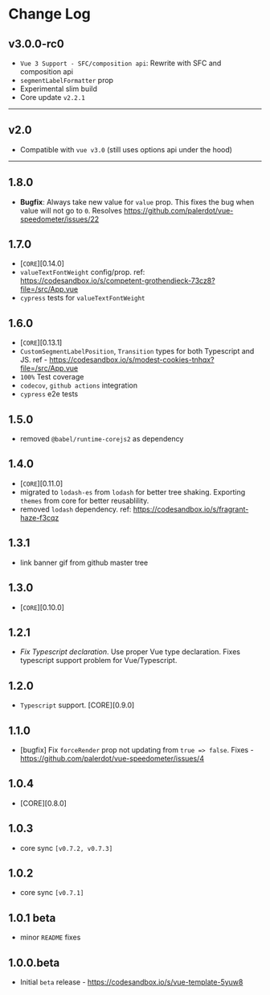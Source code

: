 # Change Log

## v3.0.0-rc0

- `Vue 3 Support - SFC/composition api`: Rewrite with SFC and composition api
- `segmentLabelFormatter` prop
- Experimental slim build
- Core update `v2.2.1`

-------------------------

## v2.0

- Compatible with `vue v3.0` (still uses options api under the hood)

-------------------------

## 1.8.0
- **Bugfix**: Always take new value for `value` prop. This fixes the bug when value will not go to `0`. 
Resolves https://github.com/palerdot/vue-speedometer/issues/22

## 1.7.0
- [`CORE`][0.14.0]
- `valueTextFontWeight` config/prop. ref: https://codesandbox.io/s/competent-grothendieck-73cz8?file=/src/App.vue
- `cypress` tests for `valueTextFontWeight`

## 1.6.0
- [`CORE`][0.13.1]
- `CustomSegmentLabelPosition`, `Transition` types for both Typescript and JS. ref - https://codesandbox.io/s/modest-cookies-tnhqx?file=/src/App.vue
- `100%` Test coverage
- `codecov`, `github actions` integration
- `cypress` e2e tests

## 1.5.0
- removed `@babel/runtime-corejs2` as dependency

## 1.4.0
 - [`CORE`][0.11.0]
 - migrated to `lodash-es` from `lodash` for better tree shaking. Exporting `themes` from core for better reusablility.
 - removed `lodash` dependency. ref: https://codesandbox.io/s/fragrant-haze-f3cqz

## 1.3.1
- link banner gif from github master tree

## 1.3.0
- [`CORE`][0.10.0]

## 1.2.1
- *Fix Typescript declaration*. Use proper Vue type declaration. Fixes typescript support problem for Vue/Typescript.

## 1.2.0
- `Typescript` support. [CORE][0.9.0]

## 1.1.0
- [bugfix] Fix `forceRender` prop not updating from `true => false`. Fixes - https://github.com/palerdot/vue-speedometer/issues/4

## 1.0.4
- [CORE][0.8.0]

## 1.0.3
- core sync `[v0.7.2, v0.7.3]`

## 1.0.2
- core sync `[v0.7.1]`

## 1.0.1 beta
- minor `README` fixes
## 1.0.0.beta
- Initial `beta` release - https://codesandbox.io/s/vue-template-5yuw8